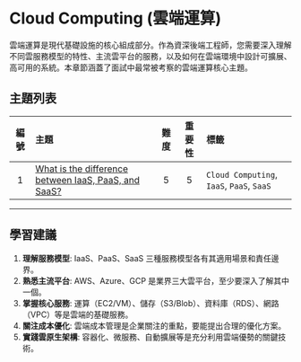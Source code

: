 # Cloud Computing (雲端運算)

雲端運算是現代基礎設施的核心組成部分。作為資深後端工程師，您需要深入理解不同雲服務模型的特性、主流雲平台的服務，以及如何在雲端環境中設計可擴展、高可用的系統。本章節涵蓋了面試中最常被考察的雲端運算核心主題。

## 主題列表

| 編號 | 主題 | 難度 | 重要性 | 標籤 |
| :---: | :--- | :---: | :---: | :--- |
| 1 | [What is the difference between IaaS, PaaS, and SaaS?](./iaas_paas_saas.md) | 5 | 5 | `Cloud Computing`, `IaaS`, `PaaS`, `SaaS` |

---

## 學習建議

1.  **理解服務模型**: IaaS、PaaS、SaaS 三種服務模型各有其適用場景和責任邊界。
2.  **熟悉主流平台**: AWS、Azure、GCP 是業界三大雲平台，至少要深入了解其中一個。
3.  **掌握核心服務**: 運算（EC2/VM）、儲存（S3/Blob）、資料庫（RDS）、網路（VPC）等是雲端的基礎服務。
4.  **關注成本優化**: 雲端成本管理是企業關注的重點，要能提出合理的優化方案。
5.  **實踐雲原生架構**: 容器化、微服務、自動擴展等是充分利用雲端優勢的關鍵技術。
